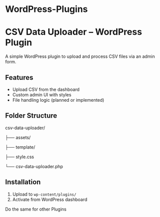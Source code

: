 # WordPress-Plugins


# CSV Data Uploader – WordPress Plugin

A simple WordPress plugin to upload and process CSV files via an admin form.

## Features
- Upload CSV from the dashboard
- Custom admin UI with styles
- File handling logic (planned or implemented)

## Folder Structure

csv-data-uploader/

├── assets/

├── template/

├── style.css

└── csv-data-uploader.php


## Installation
1. Upload to `wp-content/plugins/`
2. Activate from WordPress dashboard


Do the same for other Plugins
